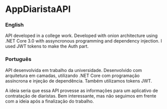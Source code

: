 # AppDiaristaAPI

### English
API developed in a college work. Developed with onion architecture using .NET Core 3.0 with assyncronous programming and dependency injection. I used JWT tokens to make the Auth part.

### Português
API desenvolvida em trabalho da universidade. Desenvolvido com arquitetura em camadas, utilizando .NET Core com programação assíncrona e injeção de dependência. Também utilizamos tokens JWT.

A ideia seria que essa API provesse as informações para um aplicativo de contratação de diaristas. Bem interessante, mas não seguimos em frente com a ideia após a finalização do trabalho.

